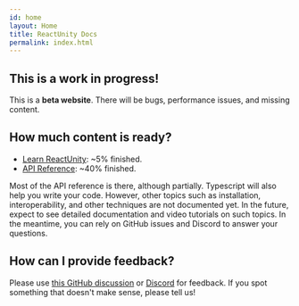 ```yaml
---
id: home
layout: Home
title: ReactUnity Docs
permalink: index.html
---
```


<HomepageHero />

## This is a work in progress!

This is a **beta website**. There will be bugs, performance issues, and missing content.

## How much content is ready?

* [Learn ReactUnity](/learn): ~5% finished.
* [API Reference](/reference): ~40% finished.

Most of the API reference is there, although partially. Typescript will also help you write your code. However, other topics such as installation, interoperability, and other techniques are not documented yet. In the future, expect to see detailed documentation and video tutorials on such topics. In the meantime, you can rely on GitHub issues and Discord to answer your questions.

## How can I provide feedback?

Please use [this GitHub discussion](https://github.com/ReactUnity/core/discussions/82) or [Discord](https://discord.gg/UY2EFW5ZKG) for feedback. If you spot something that doesn't make sense, please tell us!
